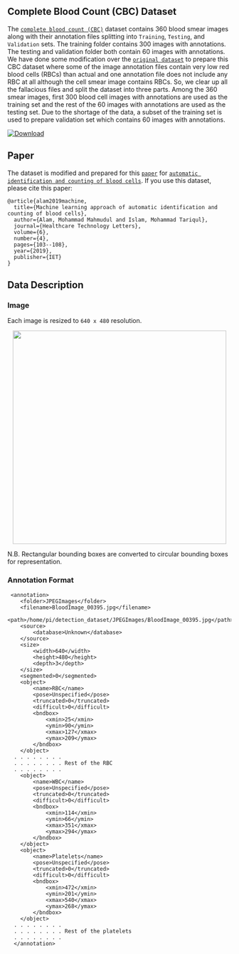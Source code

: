 ## Complete Blood Count (CBC) Dataset
The [```complete blood count (CBC)```](https://mahmudulalam.github.io/Complete-Blood-Cell-Count-Dataset/) dataset contains 360 blood smear images along with their annotation files splitting into ```Training```, ```Testing```, and ```Validation``` sets. The training folder contains 300 images with annotations. The testing and validation folder both contain 60 images with annotations. We have done some modification over the [```original dataset```](https://github.com/Shenggan/BCCD_Dataset/tree/master/BCCD) to prepare this CBC dataset where some of the image annotation files contain very low red blood cells (RBCs) than actual and one annotation file does not include any RBC at all although the cell smear image contains RBCs. So, we clear up all the fallacious files and split the dataset into three parts. Among the 360 smear images, first 300 blood cell images with annotations are used as the training set and the rest of the 60 images with annotations are used as the testing set. Due to the shortage of the data, a subset of the training set is used to prepare validation set which contains 60 images with annotations.

[![Download](https://img.shields.io/badge/download-dataset-ff69b4.svg?style=flat)](https://github.com/MahmudulAlam/Complete-Blood-Cell-Count-Dataset/archive/master.zip)

## Paper 
The dataset is modified and prepared for this [```paper```](http://ietdl.org/t/kmgztb) for [```automatic identification and counting of blood cells```]( https://github.com/MahmudulAlam/Automatic-Identification-and-Counting-of-Blood-Cells). If you use this dataset, please cite this paper: 

```
@article{alam2019machine,
  title={Machine learning approach of automatic identification and counting of blood cells},
  author={Alam, Mohammad Mahmudul and Islam, Mohammad Tariqul},
  journal={Healthcare Technology Letters},
  volume={6},
  number={4},
  pages={103--108},
  year={2019},
  publisher={IET}
}
```

## Data Description

### Image 
Each image is resized to ```640 x 480``` resolution. 
<p align="center">
  <img src="https://user-images.githubusercontent.com/37298971/46539603-c77ab900-c8d8-11e8-9e48-e6c054f8af3b.jpg" width="480">
</p>
N.B. Rectangular bounding boxes are converted to circular bounding boxes for representation.

### Annotation Format

```
 <annotation>
	<folder>JPEGImages</folder>
	<filename>BloodImage_00395.jpg</filename>
	<path>/home/pi/detection_dataset/JPEGImages/BloodImage_00395.jpg</path>
	<source>
		<database>Unknown</database>
	</source>
	<size>
		<width>640</width>
		<height>480</height>
		<depth>3</depth>
	</size>
	<segmented>0</segmented>
	<object>
		<name>RBC</name>
		<pose>Unspecified</pose>
		<truncated>0</truncated>
		<difficult>0</difficult>
		<bndbox>
			<xmin>25</xmin>
			<ymin>90</ymin>
			<xmax>127</xmax>
			<ymax>209</ymax>
		</bndbox>
	</object>
  . . . . . . . . 
  . . . . . . . . Rest of the RBC
  . . . . . . . . 
 	<object>
		<name>WBC</name>
		<pose>Unspecified</pose>
		<truncated>0</truncated>
		<difficult>0</difficult>
		<bndbox>
			<xmin>114</xmin>
			<ymin>66</ymin>
			<xmax>351</xmax>
			<ymax>294</ymax>
		</bndbox>
	</object>
	<object>
		<name>Platelets</name>
		<pose>Unspecified</pose>
		<truncated>0</truncated>
		<difficult>0</difficult>
		<bndbox>
			<xmin>472</xmin>
			<ymin>201</ymin>
			<xmax>540</xmax>
			<ymax>268</ymax>
		</bndbox>
	</object>
  . . . . . . . . 
  . . . . . . . . Rest of the platelets
  . . . . . . . . 
  </annotation>
```
